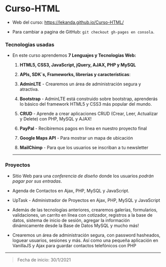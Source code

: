 # Curso-HTML

* Web del curso: [https://lekanda.github.io/Curso-HTML/
](https://lekanda.github.io/Curso-HTML/)

* Para cambiar a pagina de GitHub: `git checkout gh-pages en consola`.


### Tecnologias usadas    

- En este curso aprendemos **7 Lenguajes y Tecnologías Web:**

  1. **HTML5, CSS3, JavaScript, jQuery, AJAX,  PHP y MySQL**

  2. **APIs,  SDK`s, Frameworks, librerías y características**:

  3. **AdminLTE** - Crearemos un área de administración segura y atractiva.

  4. **Bootstrap** - AdminLTE está construido sobre bootstrap, aprenderás lo básico del framework HTML5 y CSS3 más popular del mundo.

  5. **CRUD** - Aprende a crear aplicaciones CRUD (Crear, Leer, Actualizar y Delete) con PHP, MySQL y AJAX!

  6. **PayPal** - Recibiremos pagos en línea en nuestro proyecto final

  7. **Google Maps API** - Para mostrar un mapa de ubicación

  8. **MailChimp** - Para que los usuarios se inscriban a tu newsletter    

  ---

### Proyectos

* Sitio Web para una *conferencia de diseño* donde los usuarios *podrán pagar por sus entradas*.
* Agenda de Contactos en Ajax, PHP, MySQL y JavaScript.
* UpTask - Administrador de Proyectos en Ajax, PHP, MySQL y JavaScript

* Además de las tecnologías anteriores, crearemos galerías, formularios, validaciones, un carrito en línea con cotizador, registros a la base de datos, sistema de inicio de sesión, agregar la información dinámicamente desde la Base de Datos MySQL y mucho más!

* Crearemos un área de administración segura, con password hasheados, loguear usuarios, sesiones y más. Así como una pequeña aplicación en VanillaJS y Ajax para guardar contactos telefónicos con PHP   

---

> Fecha de inicio: 30/1/2021
